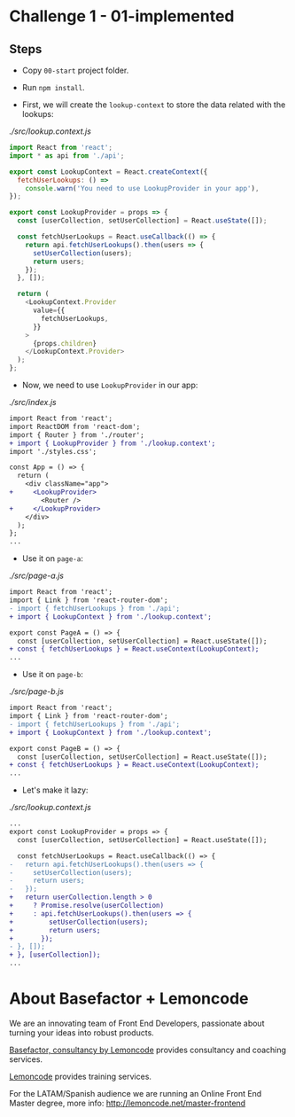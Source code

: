 # Challenge 1 - 01-implemented

## Steps

- Copy `00-start` project folder.

- Run `npm install`.

- First, we will create the `lookup-context` to store the data related with the lookups:

_./src/lookup.context.js_

```javascript
import React from 'react';
import * as api from './api';

export const LookupContext = React.createContext({
  fetchUserLookups: () =>
    console.warn('You need to use LookupProvider in your app'),
});

export const LookupProvider = props => {
  const [userCollection, setUserCollection] = React.useState([]);

  const fetchUserLookups = React.useCallback(() => {
    return api.fetchUserLookups().then(users => {
      setUserCollection(users);
      return users;
    });
  }, []);

  return (
    <LookupContext.Provider
      value={{
        fetchUserLookups,
      }}
    >
      {props.children}
    </LookupContext.Provider>
  );
};
```

- Now, we need to use `LookupProvider` in our app:

_./src/index.js_

```diff
import React from 'react';
import ReactDOM from 'react-dom';
import { Router } from './router';
+ import { LookupProvider } from './lookup.context';
import './styles.css';

const App = () => {
  return (
    <div className="app">
+     <LookupProvider>
        <Router />
+     </LookupProvider>
    </div>
  );
};
...

```

- Use it on `page-a`:

_./src/page-a.js_

```diff
import React from 'react';
import { Link } from 'react-router-dom';
- import { fetchUserLookups } from './api';
+ import { LookupContext } from './lookup.context';

export const PageA = () => {
  const [userCollection, setUserCollection] = React.useState([]);
+ const { fetchUserLookups } = React.useContext(LookupContext);
...

```

- Use it on `page-b`:

_./src/page-b.js_

```diff
import React from 'react';
import { Link } from 'react-router-dom';
- import { fetchUserLookups } from './api';
+ import { LookupContext } from './lookup.context';

export const PageB = () => {
  const [userCollection, setUserCollection] = React.useState([]);
+ const { fetchUserLookups } = React.useContext(LookupContext);
...
```

- Let's make it lazy:

_./src/lookup.context.js_

```diff
...
export const LookupProvider = props => {
  const [userCollection, setUserCollection] = React.useState([]);

  const fetchUserLookups = React.useCallback(() => {
-   return api.fetchUserLookups().then(users => {
-     setUserCollection(users);
-     return users;
-   });
+   return userCollection.length > 0
+     ? Promise.resolve(userCollection)
+     : api.fetchUserLookups().then(users => {
+         setUserCollection(users);
+         return users;
+       });
- }, []);
+ }, [userCollection]);
...

```

# About Basefactor + Lemoncode

We are an innovating team of Front End Developers, passionate about turning your ideas into robust products.

[Basefactor, consultancy by Lemoncode](http://www.basefactor.com) provides consultancy and coaching services.

[Lemoncode](http://lemoncode.net/services/en/#en-home) provides training services.

For the LATAM/Spanish audience we are running an Online Front End Master degree, more info: http://lemoncode.net/master-frontend
